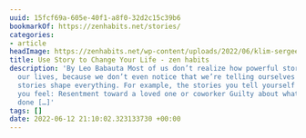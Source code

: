 ```yaml
---
uuid: 15fcf69a-605e-40f1-a8f0-32d2c15c39b6
bookmarkOf: https://zenhabits.net/stories/
categories:
- article
headImage: https://zenhabits.net/wp-content/uploads/2022/06/klim-sergeev-UYNH5VCsYPU-unsplash.jpg
title: Use Story to Change Your Life - zen habits
description: 'By Leo Babauta Most of us don’t realize how powerful stories are in
  our lives, because we don’t even notice that we’re telling ourselves a story. But
  stories shape everything. For example, the stories you tell yourself is the reason
  you feel: Resentment toward a loved one or coworker Guilty about what you haven’t
  done […]'
tags: []
date: 2022-06-12 21:10:02.323133730 +00:00
---
```

